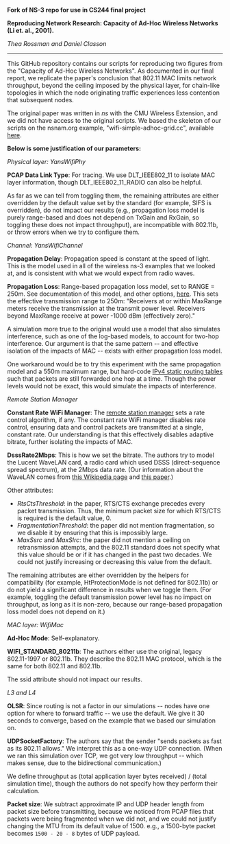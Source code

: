 **Fork of NS-3 repo for use in CS244 final project**

**Reproducing Network Research: Capacity of Ad-Hoc Wireless Networks (Li et. al., 2001).**

*Thea Rossman and Daniel Classon*

-----

This GitHub repository contains our scripts for reproducing two figures from the "Capacity of Ad-Hoc Wireless Networks". As documented in our final report, we replicate the paper's conclusion that 802.11 MAC limits network throughput, beyond the ceiling imposed by the physical layer, for chain-like topologies in which the node originating traffic experiences less contention that subsequent nodes. 

The original paper was written in *ns* with the CMU Wireless Extension, and we did not have access to the original scripts. We based the skeleton of our scripts on the nsnam.org example, "wifi-simple-adhoc-grid.cc", available [here](https://www.nsnam.org/doxygen/wifi-simple-adhoc-grid_8cc.html). 

**Below is some justification of our parameters:**

*Physical layer: YansWifiPhy* 

**PCAP Data Link Type**: For tracing. We use DLT_IEEE802_11 to isolate MAC layer information, though DLT_IEEE802_11_RADIO can also be helpful.

As far as we can tell from toggling them, the remaining attributes are either overridden by the default value set by the standard (for example, SIFS is overridden), do not impact our results (e.g., propagation loss model is purely range-based and does not depend on TxGain and RxGain, so toggling these does not impact throughput), are incompatible with 802.11b, or throw errors when we try to configure them. 

*Channel: YansWifiChannel*

**Propagation Delay**: Propagation speed is constant at the speed of light. This is the model used in all of the wireless ns-3 examples that we looked at, and is consistent with what we would expect from radio waves.

**Propagation Loss**: Range-based propagation loss model, set to RANGE = 250m. See documentation of this model, and other options, [here](https://www.nsnam.org/docs/models/html/propagation.html). This sets the effective transmission range to 250m: "Receivers at or within MaxRange meters receive the transmission at the transmit power level. Receivers beyond MaxRange receive at power -1000 dBm (effectively zero)."

A simulation more true to the original would use a model that also simulates interference, such as one of the log-based models, to account for two-hop interference. Our argument is that the same pattern -- and effective isolation of the impacts of MAC -- exists with either propagation loss model. 

One workaround would be to try this experiment with the same propagation model and a 550m maximum range, but hard-code [IPv4 static routing tables](https://www.nsnam.org/doxygen/classns3_1_1_ipv4_static_routing.html) such that packets are still forwarded one hop at a time. Though the power levels would not be exact, this would simulate the impacts of interference. 

*Remote Station Manager*

**Constant Rate WiFi Manager**: The [remote station manager](https://www.nsnam.org/doxygen/classns3_1_1_constant_rate_wifi_manager.html) sets a rate control algorithm, if any. The constant rate WiFi manager disables rate control, ensuring data and control packets are transmitted at a single, constant rate. Our understanding is that this effectively disables adaptive bitrate, further isolating the impacts of MAC. 

**DsssRate2Mbps**: This is how we set the bitrate. The authors try to model the Lucent WaveLAN card, a radio card which used DSSS (direct-sequence spread spectrum), at the 2Mbps data rate. (Our information about the WaveLAN comes from [this Wikipedia page](https://en.wikipedia.org/wiki/WaveLAN) and [this paper](https://onlinelibrary.wiley.com/doi/abs/10.1002/bltj.2069?casa_token=dQehGJYeEmQAAAAA:oL2nbRUqNdcBhDEuDyadPjxrJKOxXzTZEh2pSWsb-0wbrloRg4gcwBis_zKHXiyhRJ3GCnUkRVBIGy4).)

Other attributes: 
- *RtsCtsThreshold*: in the paper, RTS/CTS exchange precedes every packet transmission. Thus, the minimum packet size for which RTS/CTS is required is the default value, 0. 
- *FragmentationThreshold*: the paper did not mention fragmentation, so we disable it by ensuring that this is impossibly large. 
- *MaxSsrc* and *MaxSlrc*: the paper did not mention a ceiling on retransmission attempts, and the 802.11 standard does not specify what this value should be or if it has changed in the past two decades. We could not justify increasing or decreasing this value from the default. 

The remaining attributes are either overridden by the helpers for compatibility (for example, HtProtectionMode is not defined for 802.11b) or do not yield a significant difference in results when we toggle them. (For example, toggling the default transmission power level has no impact on throughput, as long as it is non-zero, because our range-based propagation loss model does not depend on it.) 

*MAC layer: WifiMac* 

**Ad-Hoc Mode**: Self-explanatory. 

**WIFI_STANDARD_80211b**: The authors either use the original, legacy 802.11-1997 or 802.11b. They describe the 802.11 MAC protocol, which is the same for both 802.11 and 802.11b. 

The ssid attribute should not impact our results. 

*L3 and L4*

**OLSR**: Since routing is not a factor in our simulations -- nodes have one option for where to forward traffic -- we use the default. We give it 30 seconds to converge, based on the example that we based our simulation on. 

**UDPSocketFactory**: The authors say that the sender "sends packets as fast as its 802.11 allows." We interpret this as a one-way UDP connection. (When we ran this simulation over TCP, we got very low throughput -- which makes sense, due to the bidirectional communication.) 

We define throughput as (total application layer bytes received) / (total simulation time), though the authors do not specify how they perform their calculation. 

**Packet size**: We subtract approximate IP and UDP header length from packet size before transmitting, because we noticed from PCAP files that packets were being fragmented when we did not, and we could not justify changing the MTU from its default value of 1500. e.g., a 1500-byte packet becomes `1500 - 20 - 8` bytes of UDP payload. 
